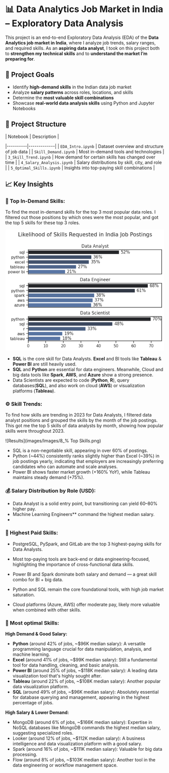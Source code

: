 # 📊 Data Analytics Job Market in India – Exploratory Data Analysis

This project is an end-to-end Exploratory Data Analysis (EDA) of the **Data Analytics job market in India**, where I analyze job trends, salary ranges, and required skills. As an **aspiring data analyst**, I took on this project both to **strengthen my technical skills** and to **understand the market I’m preparing for**.

## 🎯 Project Goals

- Identify **high-demand skills** in the Indian data job market
- Analyze **salary patterns** across roles, locations, and skills
- Determine the **most valuable skill combinations**
- Showcase **real-world data analysis skills** using Python and Jupyter Notebooks

## 📁 Project Structure

| Notebook | Description |

|----------|-------------|
| `EDA_Intro.ipynb` | Dataset overview and structure of job data |
| `Skill_Demand.ipynb` | Most in-demand tools and technologies |
| `3_Skill_Trend.ipynb` | How demand for certain skills has changed over time |
| `4_Salary_Analysis.ipynb` | Salary distributions by skill, city, and role |
| `5_Optimal_Skills.ipynb` | Insights into top-paying skill combinations | 

## 📈 Key Insights 

### 🧠 Top In-Demand Skills:

To find the most in-demand skills for the top 3 most popular data roles. I filtered out those positions by which ones were the most popular, and got the top 5 skills for these top 3 roles. 

![Results](images/Images/6_%25%20Skill%20Counts.png)

- **SQL** is the core skill for Data Analysts. **Excel** and BI tools like **Tableau** & **Power BI** are still heavily used.
- **SQL** and **Python** are essential for data engineers. Meanwhile, Cloud and big data tools like **Spark**, **AWS**, and **Azure** show a strong presence.
- Data Scientists are expected to code (**Python**, **R**), query databases(**SQL**), and also work on cloud (**AWS**) or visualization platforms (**Tableau**).

### ⚙️ Skill Trends:

To find how skills are trending in 2023 for Data Analysts, I filtered data analyst positions and grouped the skills by the month of the job postings. This got me the top 5 skills of data analysts by month, showing how popular skills were throughout 2023.

![Results](images/Images/8_% Top Skills.png)

- SQL is a non-negotiable skill, appearing in over 60% of postings.
- Python (~44%) consistently ranks slightly higher than Excel (~39%) in job postings yearly, indicating that employers are increasingly preferring candidates who can automate and scale analyses.
- Power BI shows faster market growth (+160% YoY), while Tableau maintains steady demand (+75%).


### 💰 Salary Distribution by Role (USD):

- Data Analyst is a solid entry point, but transitioning can yield 60–80% higher pay.
- Machine Learning Engineers** command the highest median salary.
- 
### 💼 Highest Paid Skills: 

- PostgreSQL, PySpark, and GitLab are the top 3 highest-paying skills for Data Analysts.
- Most top-paying tools are back-end or data engineering-focused, highlighting the importance of cross-functional data skills.

- Power BI and Spark dominate both salary and demand — a great skill combo for BI + big data.
- Python and SQL remain the core foundational tools, with high job market saturation.
- Cloud platforms (Azure, AWS) offer moderate pay, likely more valuable when combined with other skills.

### 🔹 Most optimal Skills:

**High Demand & Good Salary:**
- **Python** (around 42% of jobs, ~$96K median salary): A versatile programming language crucial for data manipulation, analysis, and machine learning.
- **Excel** (around 41% of jobs, ~$99K median salary): Still a fundamental tool for data handling, cleaning, and basic analysis.
- **Power BI** (around 25% of jobs, ~$118K median salary): A leading data visualization tool that's highly sought after.
- **Tableau** (around 22% of jobs, ~$108K median salary): Another popular data visualization platform.
- **SQL** (around 49% of jobs, ~$96K median salary): Absolutely essential for database querying and management, appearing in the highest percentage of jobs.

**High Salary & Lower Demand:**
- MongoDB (around 6% of jobs, ~$166K median salary): Expertise in NoSQL databases like MongoDB commands the highest median salary, suggesting specialized roles.
- Looker (around 12% of jobs, ~$112K median salary): A business intelligence and data visualization platform with a good salary.
- Spark (around 16% of jobs, ~$111K median salary): Valuable for big data processing.
- Flow (around 8% of jobs, ~$103K median salary): Another tool in the data engineering or workflow management space.




  


